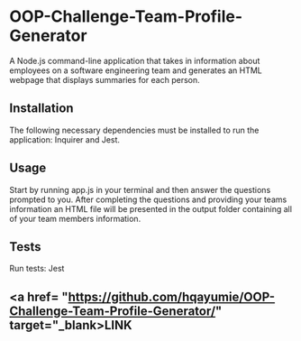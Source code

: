 # OOP-Challenge-Team-Profile-Generator
A Node.js command-line application that takes in information about employees on a software engineering team and generates an HTML webpage that displays summaries for each person.


## Installation
The following necessary dependencies must be installed to run the application: Inquirer and Jest. 

## Usage
Start by running app.js in your terminal and then answer the questions prompted to you. After completing the questions and providing your teams information an HTML file will be presented in the output folder containing all of your team members information.

## Tests
Run tests: Jest

## <a href= "https://github.com/hqayumie/OOP-Challenge-Team-Profile-Generator/" target="_blank>LINK</a>